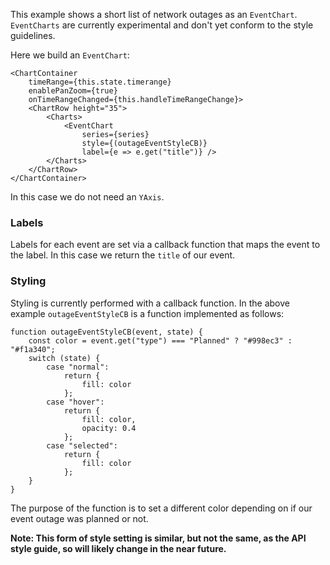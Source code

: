 This example shows a short list of network outages as an `EventChart`. `EventCharts` are currently experimental and don't yet conform to the style guidelines.

Here we build an `EventChart`:

    <ChartContainer
        timeRange={this.state.timerange}
        enablePanZoom={true}
        onTimeRangeChanged={this.handleTimeRangeChange}>
        <ChartRow height="35">
            <Charts>
                <EventChart
                    series={series}
                    style={(outageEventStyleCB)}
                    label={e => e.get("title")} />
            </Charts>
        </ChartRow>
    </ChartContainer>

In this case we do not need an `YAxis`.

### Labels

Labels for each event are set via a callback function that maps the event to the label. In this case we return the `title` of our event.

### Styling

Styling is currently performed with a callback function. In the above example `outageEventStyleCB` is a function implemented as follows:

    function outageEventStyleCB(event, state) {
        const color = event.get("type") === "Planned" ? "#998ec3" : "#f1a340";
        switch (state) {
            case "normal":
                return {
                    fill: color
                };
            case "hover":
                return {
                    fill: color,
                    opacity: 0.4
                };
            case "selected":
                return {
                    fill: color
                };
        }
    }

The purpose of the function is to set a different color depending on if our event outage was planned or not.

**Note: This form of style setting is similar, but not the same, as the API style guide, so will likely change in the near future.**
